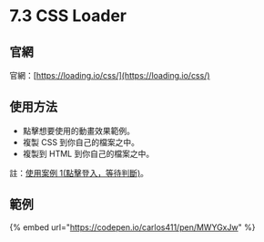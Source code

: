 # 7.3 CSS Loader

## 官網

官網：[https://loading.io/css/](https://loading.io/css/)

## 使用方法

* 點擊想要使用的動畫效果範例。
* 複製 CSS 到你自己的檔案之中。
* 複製到 HTML 到你自己的檔案之中。

註：[使用案例 1(點擊登入，等待判斷)](https://p.tainan.gov.tw/user/login)。

## 範例

{% embed url="https://codepen.io/carlos411/pen/MWYGxJw" %}

